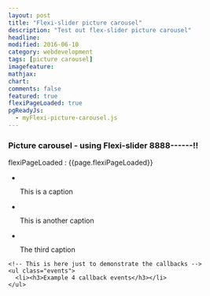 ```yaml
---
layout: post
title: "Flexi-slider picture carousel"
description: "Test out flex-slider picture carousel"
headline: 
modified: 2016-06-10
category: webdevelopment
tags: [picture carousel]
imagefeature: 
mathjax: 
chart: 
comments: false
featured: true
flexiPageLoaded: true
pgReadyJs:
  - myFlexi-picture-carousel.js
---
```



### Picture  carousel -  using Flexi-slider 8888------!!


flexiPageLoaded :  {{page.flexiPageLoaded}}


<div id="wrapper">
<div class="callbacks_container">
  <ul class="rslides" id="slider4">
	<li>
	  <img src="{{ site.url }}/images/kitchen_adventurer_cheesecake_brownie.jpg" alt="">
	  <p class="caption">This is a caption</p>
	</li>
	<li>
	  <img src="{{ site.url }}/images/kitchen_adventurer_lemon.jpg" alt="">
	  <p class="caption">This is another caption</p>
	</li>
	<li>
	  <img src="{{ site.url }}/images/kitchen_adventurer_donut.jpg"  alt="">
	  <p class="caption">The third caption</p>
	</li>
  </ul>
</div>

    <!-- This is here just to demonstrate the callbacks -->
    <ul class="events">
      <li><h3>Example 4 callback events</h3></li>
    </ul>
</div>	